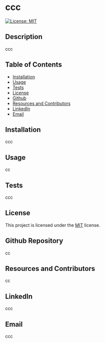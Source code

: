 # ccc
  [![License: MIT](https://img.shields.io/badge/License-MIT-yellow.svg)](https://opensource.org/licenses/MIT)
  ## Description
  ccc
  ## Table of Contents
  * [Installation](#installation)
  * [Usage](#usage)
  * [Tests](#tests)
  * [License](#license)
  * [Github](#github)
  * [Resources and Contributors](#resources-and-contributors)
  * [LinkedIn](#linkedin)
  * [Email](#email)
  
 ## Installation
 ccc
 ## Usage
 cc
 ## Tests
 ccc
 ## License
 This project is licensed under the [MIT](https://opensource.org/licenses/MIT) license.
 ## Github Repository
 cc
 ## Resources and Contributors
 cc
 ## LinkedIn
 ccc
 ## Email
 ccc
    
  